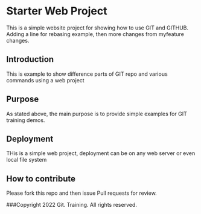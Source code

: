 # Starter Web Project

This is a simple website project for showing how to use GIT and GITHUB.
Adding a line for rebasing example, then more changes from myfeature changes.

## Introduction
This is example to show difference parts of GIT repo and various commands using a web project

## Purpose
As stated above, the main purpose is to provide simple examples for GIT training demos.

## Deployment
THis is a simple web project, deployment can be on any web server or even local file system

## How to contribute
Please fork this repo and then issue Pull requests for review.

###Copyright
2022 Git. Training. All rights reserved.

